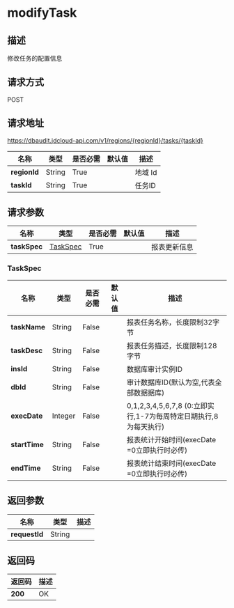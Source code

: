 # modifyTask


## 描述
修改任务的配置信息

## 请求方式
POST

## 请求地址
https://dbaudit.jdcloud-api.com/v1/regions/{regionId}/tasks/{taskId}

|名称|类型|是否必需|默认值|描述|
|---|---|---|---|---|
|**regionId**|String|True| |地域 Id|
|**taskId**|String|True| |任务ID|

## 请求参数
|名称|类型|是否必需|默认值|描述|
|---|---|---|---|---|
|**taskSpec**|[TaskSpec](modifytask#taskspec)|True| |报表更新信息|

### <div id="taskspec">TaskSpec</div>
|名称|类型|是否必需|默认值|描述|
|---|---|---|---|---|
|**taskName**|String|False| |报表任务名称，长度限制32字节|
|**taskDesc**|String|False| |报表任务描述，长度限制128字节|
|**insId**|String|False| |数据库审计实例ID|
|**dbId**|String|False| |审计数据库ID(默认为空,代表全部数据据库)|
|**execDate**|Integer|False| | 0,1,2,3,4,5,6,7,8 (0:立即实行,1-7为每周特定日期执行,8为每天执行)|
|**startTime**|String|False| |报表统计开始时间(execDate =0立即执行时必传)|
|**endTime**|String|False| |报表统计结束时间(execDate =0立即执行时必传)|

## 返回参数
|名称|类型|描述|
|---|---|---|
|**requestId**|String| |


## 返回码
|返回码|描述|
|---|---|
|**200**|OK|
